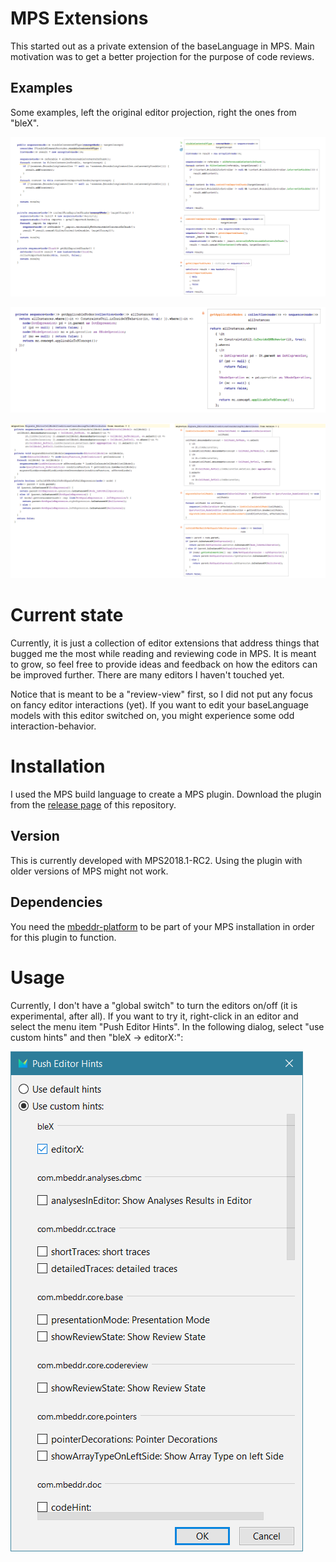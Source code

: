 # MPS Extensions
This started out as a private extension of the baseLanguage in MPS. Main motivation was to get a better projection for the purpose of code reviews.

## Examples
Some examples, left the original editor projection, right the ones from "bleX".

![sample1](https://github.com/digital-ember/digitalember.extensions/blob/master/images/baseLangComparison.png)

![sample2](https://github.com/digital-ember/digitalember.extensions/blob/master/images/baseLangComparison2.png)

![sample3](https://github.com/digital-ember/digitalember.extensions/blob/master/images/baseLangComparison3.png)

# Current state
Currently, it is just a collection of editor extensions that address things that bugged me the most while reading and reviewing code in MPS. It is meant to grow, so feel free to provide ideas and feedback on how the editors can be improved further. There are many editors I haven't touched yet.

Notice that is meant to be a "review-view" first, so I did not put any focus on fancy editor interactions (yet). If you want to edit your baseLanguage models with this editor switched on, you might experience some odd interaction-behavior.

# Installation
I used the MPS build language to create a MPS plugin. Download the plugin from the [release page](https://github.com/digital-ember/digitalember.extensions/releases/tag/release_0.0.1) of this repository.

## Version
This is currently developed with MPS2018.1-RC2. Using the plugin with older versions of MPS might not work.

## Dependencies
You need the [mbeddr-platform](https://github.com/mbeddr/mbeddr.core/releases) to be part of your MPS installation in order for this plugin to function.

# Usage
Currently, I don't have a "global switch" to turn the editors on/off (it is experimental, after all). If you want to try it, right-click in an editor and select the menu item "Push Editor Hints".
In the following dialog, select "use custom hints" and then "bleX -> editorX:":

![pushEditorHints](https://github.com/digital-ember/digitalember.extensions/blob/master/images/pushEditorHints.png)
